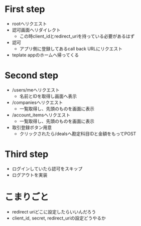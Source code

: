 # First step

- rootへリクエスト
- 認可画面へリダイレクト
  - この時client_idとredirect_uriを持っている必要があるはず
- 認可
  - アプリ側に登録してあるcall back URLにリクエスト
- teplate appのホームへ帰ってくる

# Second step
- /users/meへリクエスト
  - 名前とIDを取得し画面へ表示
- /companiesへリクエスト
  - 一覧取得し、先頭のものを画面に表示
- /account_itemsへリクエスト
  - 一覧取得し、先頭のものを画面に表示
- 取引登録ボタン用意
  - クリックされたら/dealsへ勘定科目IDと金額をもってPOST

# Third step
- ログインしていたら認可をスキップ
- ログアウトを実装

# こまりごと
- redirect uriどこに設定したらいいんだろう
- client_id, secret, redirect_uriの設定どうやるか
